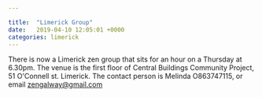 ```yaml
---

title:  "Limerick Group"
date:   2019-04-10 12:05:01 +0000
categories: limerick
---
```

There is now a Limerick zen group that sits for an hour on a Thursday at 6.30pm. The venue is the first floor of Central Buildings Community Project, 51 O'Connell st. Limerick.  The contact person is Melinda O863747115, or email zengalway@gmail.com

